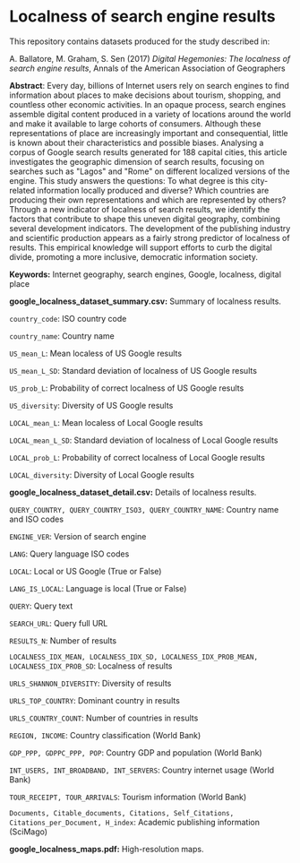 Localness of search engine results
=============================================
This repository contains datasets produced for the study described in:

A. Ballatore, M. Graham, S. Sen (2017) *Digital Hegemonies: The localness of search engine results*, Annals of the American Association of Geographers

**Abstract**: Every day, billions of Internet users rely on search engines to find information about places to make decisions about tourism, shopping, and countless other economic activities. In an opaque process, search engines assemble digital content produced in a variety of locations around the world and make it available to large cohorts of consumers. Although these representations of place are increasingly important and consequential, little is known about their characteristics and possible biases. Analysing a corpus of Google search results generated for 188 capital cities, this article investigates the geographic dimension of search results, focusing on searches such as "Lagos" and "Rome" on different localized versions of the engine. This study answers the questions: To what degree is this city-related information locally produced and diverse? Which countries are producing their own representations and which are represented by others? Through a new indicator of localness of search results, we identify the factors that contribute to shape this uneven digital geography, combining several development indicators. The development of the publishing industry and scientific production appears as a fairly strong predictor of localness of results. This empirical knowledge will support efforts to curb the digital divide, promoting a more inclusive, democratic information society.

**Keywords:** Internet geography, search engines, Google, localness, digital place

**google_localness_dataset_summary.csv:** Summary of localness results.

`country_code`: ISO country code

`country_name`: Country name

`US_mean_L`: Mean localess of US Google results

`US_mean_L_SD`: Standard deviation of localness of US Google results

`US_prob_L`: Probability of correct localness of US Google results

`US_diversity`: Diversity of US Google results

`LOCAL_mean_L`: Mean localess of Local Google results

`LOCAL_mean_L_SD`: Standard deviation of localness of Local Google results

`LOCAL_prob_L`: Probability of correct localness of Local Google results

`LOCAL_diversity`: Diversity of Local Google results

**google_localness_dataset_detail.csv:** Details of localness results.

`QUERY_COUNTRY, QUERY_COUNTRY_ISO3, QUERY_COUNTRY_NAME`: Country name and ISO codes

`ENGINE_VER`: Version of search engine

`LANG`: Query language ISO codes

`LOCAL`: Local or US Google (True or False)

`LANG_IS_LOCAL`: Language is local (True or False)

`QUERY`: Query text

`SEARCH_URL`: Query full URL

`RESULTS_N`: Number of results

`LOCALNESS_IDX_MEAN, LOCALNESS_IDX_SD, LOCALNESS_IDX_PROB_MEAN, LOCALNESS_IDX_PROB_SD`: Localness of results

`URLS_SHANNON_DIVERSITY`: Diversity of results

`URLS_TOP_COUNTRY`: Dominant country in results

`URLS_COUNTRY_COUNT`: Number of countries in results

`REGION, INCOME`: Country classification (World Bank)

`GDP_PPP, GDPPC_PPP, POP`: Country GDP and population (World Bank)

`INT_USERS, INT_BROADBAND, INT_SERVERS`: Country internet usage (World Bank)

`TOUR_RECEIPT, TOUR_ARRIVALS`: Tourism information (World Bank)

`Documents, Citable_documents, Citations, Self_Citations, Citations_per_Document, H_index`: Academic publishing information (SciMago)

**google_localness_maps.pdf:** High-resolution maps.
